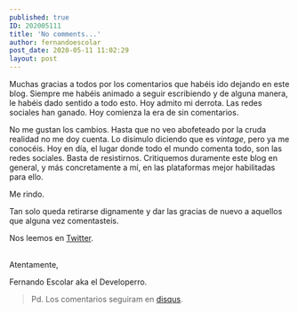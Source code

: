 ```yaml
---
published: true
ID: 202005111
title: 'No comments...'
author: fernandoescolar
post_date: 2020-05-11 11:02:29
layout: post
---
```


Muchas gracias a todos por los comentarios que habéis ido dejando en este blog. Siempre me habéis animado a seguir escribiendo y de alguna manera, le habéis dado sentido a todo esto. Hoy admito mi derrota. Las redes sociales han ganado. Hoy comienza la era de sin comentarios<!--break-->.

No me gustan los cambios. Hasta que no veo abofeteado por la cruda realidad no me doy cuenta. Lo disimulo diciendo que es *vintage*, pero ya me conocéis. Hoy en día, el lugar donde todo el mundo comenta todo, son las redes sociales. Basta de resistirnos. Critiquemos duramente este blog en general, y más concretamente a mí, en las plataformas mejor habilitadas para ello.

Me rindo.

Tan solo queda retirarse dignamente y dar las gracias de nuevo a aquellos que alguna vez comentasteis.

Nos leemos en [Twitter](https://twitter.com/fernandoescolar).

<br/>
Atentamente,

Fernando Escolar aka el Developerro.

>Pd. Los comentarios seguiram en [disqus](https://disqus.com/home/forum/fernandoescolar/).

